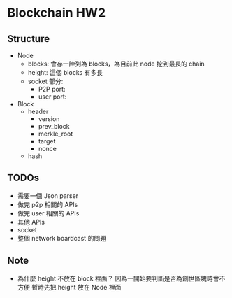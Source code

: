 # Blockchain HW2

## Structure
- Node
    - blocks: 會存一陣列為 blocks，為目前此 node 挖到最長的 chain
    - height: 這個 blocks 有多長
    - socket 部分:
      - P2P port: 
      - user port: 
- Block
    - header
        - version
        - prev_block
        - merkle_root
        - target
        - nonce
    - hash

## TODOs
- 需要一個 Json parser
- 做完 p2p 相關的 APIs
- 做完 user 相關的 APIs
- 其他 APIs
- socket
- 整個 network boardcast 的問題

## Note
- 為什麼 height 不放在 block 裡面？
    因為一開始要判斷是否為創世區塊時會不方便
    暫時先把 height 放在 Node 裡面